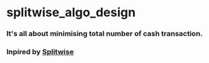 # splitwise_algo_design

### It's all about minimising total number of cash transaction.

### Inpired by [Splitwise](https://www.splitwise.com/)
